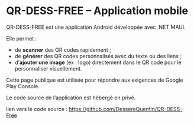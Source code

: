 # QR-DESS-FREE – Application mobile

QR-DESS-FREE est une application Android développée avec .NET MAUI.

Elle permet :
- de **scanner** des QR codes rapidement ;
- de **générer** des QR codes personnalisés avec du texte ou des liens ;
- d’**ajouter une image** (ex : logo) directement dans le QR code pour le personnaliser visuellement.

Cette page publique est utilisée pour répondre aux exigences de Google Play Console.

Le code source de l’application est hébergé en privé.

lien vers le code source  : https://github.com/DessereQuentin/QR-DESS-Free
